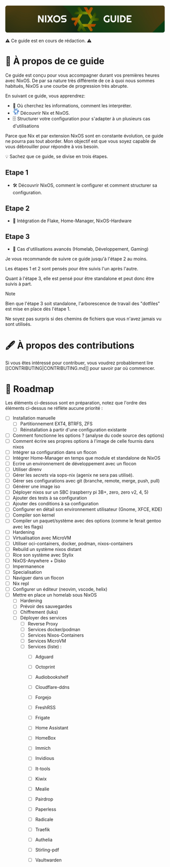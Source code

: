 ![Header](./images/header-readme.png)

⚠️ Ce guide est en cours de rédaction. ⚠️

# 📘 À propos de ce guide

Ce guide est conçu pour vous accompagner durant vos premières heures avec NixOS. 
De par sa nature très différente de ce à quoi nous sommes habitués, NixOS a une courbe de progression très abrupte. 

En suivant ce guide, vous apprendrez: 

- 🔎 Où cherchez les informations, comment les interpréter.
- ![](./images/nixos-icon.png) Découvrir Nix et NixOS.
- 🗄️ Structurer votre configuration pour s'adapter à un plusieurs cas d'utilisations 

Parce que Nix et par extension NixOS sont en constante évolution, ce guide ne pourra pas tout aborder. 
Mon objectif est que vous soyez capable de vous débrouiller pour répondre à vos besoin.

💡 Sachez que ce guide, se divise en trois étapes. 

## Etape 1 

- 🛠️ Découvrir NixOS, comment le configurer et comment structurer sa configuration.

## Etape 2

- 🧩 Intégration de Flake, Home-Manager, NixOS-Hardware

## Etape 3 

- 🎯 Cas d'utilisations avancés (Homelab, Développement, Gaming)

Je vous recommande de suivre ce guide jusqu'à l'étape 2 au moins. 

Les étapes 1 et 2 sont pensés pour être suivis l'un après l'autre. 

Quant à l'étape 3, elle est pensé pour être standalone et peut donc être suivis à part.

> [!NOTE]
> Bien que l'étape 3 soit standalone, l'arborescence de travail des "dotfiles" est mise en place dès l'étape 1.
> 
> Ne soyez pas surpris si des chemins de fichiers que vous n'avez jamais vu sont utilisés.

# 🖋️ À propos des contributions

Si vous êtes intéressé pour contribuer, vous voudrez probablement lire [[CONTRIBUTING|CONTRIBUTING.md]] pour savoir par où commencer. 

# 📍 Roadmap 

Les éléments ci-dessous sont en préparation, notez que l'ordre des éléments ci-dessus ne réflète aucune priorité : 

- [ ] Installation manuelle 
    - [ ] Partitionnement EXT4, BTRFS, ZFS
    - [ ] Réinstallation à partir d'une configuration existante
- [ ] Comment fonctionne les options ? (analyse du code source des options)
- [ ] Comment écrire ses propres options à l'image de celle fournis dans nixos
- [ ] Intégrer sa configuration dans un flocon
- [ ] Intégrer Home-Manager en temps que module et standalone de NixOS
- [ ] Ecrire un environnement de développement avec un flocon
- [ ] Utiliser direnv
- [ ] Gérer les *secrets* via sops-nix (agenix ne sera pas utilisé).
- [ ] Gérer ses configurations avec git (branche, remote, merge, push, pull)
- [ ] Générer une image iso
- [ ] Déployer nixos sur un SBC (raspberry pi 3B+, zero, zero v2, 4, 5)
- [ ] Ajouter des tests à sa configuration
- [ ] Ajouter des conditions à sa configuration
- [ ] Configurer en détail son environnement utilisateur  (Gnome, XFCE, KDE)
- [ ] Compiler son kernel
- [ ] Compiler un paquet/système avec des options (comme le ferait gentoo avec les flags)
- [ ] Hardening
- [ ] Virtualisation avec MicroVM 
- [ ] Utiliser oci-containers, docker, podman, nixos-containers
- [ ] Rebuild un système nixos distant
- [ ] Rice son système avec Stylix
- [ ] NixOS-Anywhere + Disko
- [ ] Impermanence
- [ ] Specialisation
- [ ] Naviguer dans un flocon
- [ ] Nix repl
- [ ] Configurer un éditeur (neovim, vscode, helix)
- [ ] Mettre en place un homelab sous NixOS
    - [ ] Hardening 
    - [ ] Prévoir des sauvegardes
    - [ ] Chiffrement (luks)
    - [ ] Déployer des services
        - [ ] Reverse Proxy
        - [ ] Services docker/podman
        - [ ] Services Nixos-Containers
        - [ ] Services MicroVM
        - [ ] Services (liste) :
            - [ ] Adguard
            - [ ] Octoprint
            - [ ] Audiobookshelf 
            - [ ] Cloudflare-ddns
            - [ ] Forgejo
            - [ ] FreshRSS
            - [ ] Frigate
            - [ ] Home Assistant
            - [ ] HomeBox
            - [ ] Immich
            - [ ] Invidious
            - [ ] It-tools
            - [ ] Kiwix
            - [ ] Mealie
            - [ ] Pairdrop
            - [ ] Paperless
            - [ ] Radicale
            - [ ] Traefik
            - [ ] Authelia
            - [ ] Stirling-pdf
            - [ ] Vaultwarden

